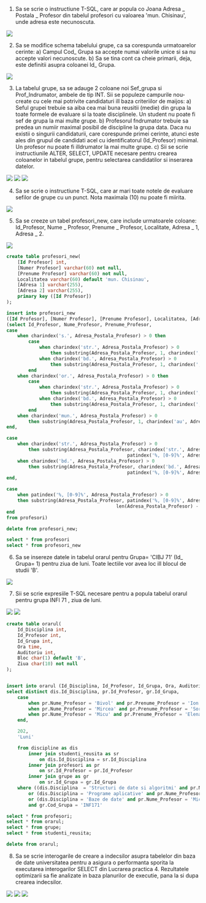 1. Sa se scrie o instructiune T-SQL, care ar popula co Joana Adresa _ Postala _ Profesor din tabelul
profesori cu valoarea 'mun. Chisinau', unde adresa este necunoscuta. 

<img src="https://github.com/iondodon/UTM_DB/blob/master/Lab6/ex1/m1.png"/>

2. Sa se modifice schema tabelului grupe, ca sa corespunda urmatoarelor cerinte:
a) Campul Cod_ Grupa sa accepte numai valorile unice si sa nu accepte valori necunoscute.
b) Sa se tina cont ca cheie primarii, deja, este definitii asupra coloanei Id_ Grupa.

<img src="https://github.com/iondodon/UTM_DB/blob/master/Lab6/ex2/m1.png"/>

3. La tabelul grupe, sa se adauge 2 coloane noi Sef_grupa si Prof_Indrumator, ambele de tip
INT. Sii se populeze campurile nou-create cu cele mai potrivite candidaturi ill baza criteriilor
de maijos:
a) Seful grupei trebuie sa aiba cea mai buna reusitii (medie) din grupa la toate formele de
evaluare si la toate disciplinele. Un student nu poate fi sef de grupa la mai multe grupe.
b) Profesorul fndrumator trebuie sa predea un numiir maximal posibil de discipline la grupa
data. Daca nu existii o singurii candidaturii, care corespunde primei cerinte, atunci este
ales din grupul de candidati acel cu identificatorul (Id_Profesor) minimal. Un profesor nu
poate fi illdrumator la mai multe grupe.
c) Sii se scrie instructiunile ALTER, SELECT, UPDATE necesare pentru crearea coloanelor
in tabelul grupe, pentru selectarea candidatilor si inserarea datelor.

<img src="https://github.com/iondodon/UTM_DB/blob/master/Lab6/ex3/ex3a.png"/>
<img src="https://github.com/iondodon/UTM_DB/blob/master/Lab6/ex3/ex3b.png"/>
<img src="https://github.com/iondodon/UTM_DB/blob/master/Lab6/ex3/ex3c.png"/>

4. Sa se scrie o instructiune T-SQL, care ar mari toate notele de evaluare sefilor de grupe cu un
punct. Nota maximala (10) nu poate fi miirita. 

<img src="https://github.com/iondodon/UTM_DB/blob/master/Lab6/ex4/ex4.png"/>

5. Sa se creeze un tabel profesori_new, care include urmatoarele coloane: Id_Profesor, Nume _ Profesor, Prenume _ Profesor, Localitate, Adresa _ 1, Adresa _ 2.

<img src="https://github.com/iondodon/UTM_DB/blob/master/Lab6/ex5/ex5.png"/>

``` sql
create table profesori_new(
	[Id Profesor] int,
	[Numer Profesor] varchar(60) not null,
	[Prenume Profesor] varchar(60) not null,
	Localitatea varchar(60) default 'mun. Chisinau',
	[Adresa 1] varchar(255),
	[Adresa 2] varchar(255),
	primary key ([Id Profesor])
);

insert into profesori_new
([Id Profesor], [Numer Profesor], [Prenume Profesor], Localitatea, [Adresa 1], [Adresa 2])
(select Id_Profesor, Nume_Profesor, Prenume_Profesor, 
case 
	when charindex('s.', Adresa_Postala_Profesor) > 0 then
		case 
			when charindex('str.', Adresa_Postala_Profesor) > 0
				then substring(Adresa_Postala_Profesor, 1, charindex(', str.', Adresa_Postala_Profesor)-1)
			when charindex('bd.', Adresa_Postala_Profesor) > 0
				then substring(Adresa_Postala_Profesor, 1, charindex(', bd.', Adresa_Postala_Profesor)-1)
		end
	when charindex('or.', Adresa_Postala_Profesor) > 0 then
		case 
			when charindex('str.', Adresa_Postala_Profesor) > 0
				then substring(Adresa_Postala_Profesor, 1, charindex(', str.', Adresa_Postala_Profesor)-1)
			when charindex('bd.', Adresa_Postala_Profesor) > 0
				then substring(Adresa_Postala_Profesor, 1, charindex(', bd.', Adresa_Postala_Profesor)-1)
		end
	when charindex('mun.', Adresa_Postala_Profesor) > 0 
		then substring(Adresa_Postala_Profesor, 1, charindex('au', Adresa_Postala_Profesor)+1)
end, 

case
	when charindex('str.', Adresa_Postala_Profesor) > 0
		then substring(Adresa_Postala_Profesor, charindex('str.', Adresa_Postala_Profesor), 
											patindex('%, [0-9]%', Adresa_Postala_Profesor) - charindex('str.', Adresa_Postala_Profesor) )
	when charindex('bd.', Adresa_Postala_Profesor) > 0
		then substring(Adresa_Postala_Profesor, charindex('bd.', Adresa_Postala_Profesor), 
											patindex('%, [0-9]%', Adresa_Postala_Profesor) - charindex('bd.', Adresa_Postala_Profesor) )
end,

case
	when patindex('%, [0-9]%', Adresa_Postala_Profesor) > 0
	then substring(Adresa_Postala_Profesor, patindex('%, [0-9]%', Adresa_Postala_Profesor) + 1, 
										len(Adresa_Postala_Profesor) - patindex('%, [0-9]%', Adresa_Postala_Profesor) + 1)
end
from profesori)

delete from profesori_new;

select * from profesori
select * from profesori_new
```

6. Sa se insereze datele in tabelul orarul pentru Grupa= 'CIBJ 71' (Id_ Grupa= 1) pentru ziua de
luni. Toate lectiile vor avea loc ill blocul de studii 'B'.

<img src="https://github.com/iondodon/UTM_DB/blob/master/Lab6/ex6/ex6.png"/>

7. Sii se scrie expresiile T-SQL necesare pentru a popula tabelul orarul pentru grupa INFl 71 ,
ziua de luni. 

<img src="https://github.com/iondodon/UTM_DB/blob/master/Lab6/ex7/m1.png"/>
<img src="https://github.com/iondodon/UTM_DB/blob/master/Lab6/ex7/m2.png"/>

``` sql
create table orarul(
	Id_Disciplina int,
	Id_Profesor int,
	Id_Grupa int,
	Ora time,
	Auditoriu int,
	Bloc char(1) default 'B',
	Ziua char(10) not null
);


insert into orarul (Id_Disciplina, Id_Profesor, Id_Grupa, Ora, Auditoriu, Ziua)
select distinct dis.Id_Disciplina, pr.Id_Profesor, gr.Id_Grupa, 
	case
		when pr.Nume_Profesor = 'Bivol' and pr.Prenume_Profesor = 'Ion' then '08:00'
		when pr.Nume_Profesor = 'Mircea' and pr.Prenume_Profesor = 'Sorin' then '11:30' 
		when pr.Nume_Profesor = 'Micu' and pr.Prenume_Profesor = 'Elena' then '13:00'
	end,

	202,
	'Luni'

	from discipline as dis
		inner join studenti_reusita as sr
			on dis.Id_Disciplina = sr.Id_Disciplina
		inner join profesori as pr
			on sr.Id_Profesor = pr.Id_Profesor
		inner join grupe as gr
			on sr.Id_Grupa = gr.Id_Grupa
	where ((dis.Disciplina  = 'Structuri de date si algoritmi' and pr.Nume_Profesor = 'Bivol' and pr.Prenume_Profesor = 'Ion') 
		or (dis.Disciplina = 'Programe aplicative' and pr.Nume_Profesor = 'Mircea' and pr.Prenume_Profesor = 'Sorin')
		or (dis.Disciplina = 'Baze de date' and pr.Nume_Profesor = 'Micu' and pr.Prenume_Profesor = 'Elena'))
		and gr.Cod_Grupa = 'INF171'

select * from profesori;
select * from orarul;
select * from grupe;
select * from studenti_reusita;

delete from orarul;
```

8. Sa se scrie interogarile de creare a indecsilor asupra tabelelor din baza de date universitatea
pentru a asigura o performanta sporita la executarea interogarilor SELECT din Lucrarea
practica 4. Rezultatele optimizarii sa fie analizate in baza planurilor de executie, pana la si
dupa crearea indecsilor.

<img src="https://github.com/eminescum/DB/blob/master/Lab6/ex8/b1.png"/>
<img src="https://github.com/iondodon/UTM_DB/blob/master/Lab6/ex8/indexes_creation.png"/>
<img src="https://github.com/eminescum/DB/blob/master/Lab6/ex8/a1.png"/>